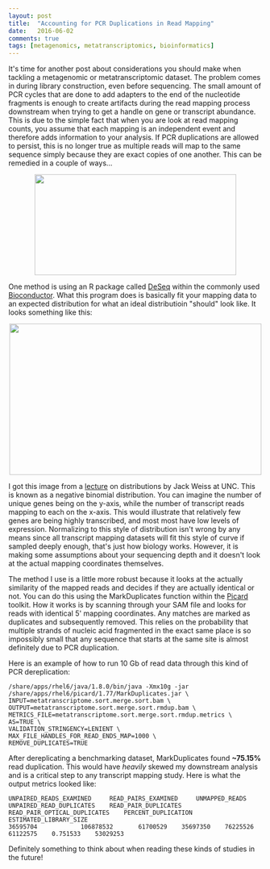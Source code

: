 ```yaml
---
layout: post
title:  "Accounting for PCR Duplications in Read Mapping"
date:   2016-06-02
comments: true
tags: [metagenomics, metatranscriptomics, bioinformatics]
---
```


It's time for another post about considerations you should make when tackling a metagenomic or metatranscriptomic dataset.  The problem comes in  during library construction, even before sequencing.  The small amount of PCR cycles that are done to add adapters to the end of the nucleotide fragments is enough to create artifacts during the read mapping process downstream when trying to get a handle on gene or transcript abundance.  This is due to the simple fact that when you are look at read mapping counts, you assume that each mapping is an independent event and therefore adds information to your analysis.  If PCR duplications are allowed to persist, this is no longer true as multiple reads will map to the same sequence simply because they are exact copies of one another.  This can be remedied in a couple of ways...


<div style="text-align:center"><img src ="http://mjenior.github.io/images/clones.jpg" width="400" height="200" /></div>


One method is using an R package called [DeSeq](http://bioconductor.org/packages/release/bioc/html/DESeq.html) within the commonly used [Bioconductor](http://bioconductor.org).  What this program does is basically fit your mapping data to an expected distribution for what an ideal distributioin "should" look like.  It looks something like this:

<div style="text-align:center"><img src ="https://www.unc.edu/courses/2008fall/ecol/563/001/images/lectures/lecture13/fig4.png" width="500" height="300" /></div>

I got this image from a [lecture](https://www.unc.edu/courses/2008fall/ecol/563/001/docs/lectures/lecture13.htm) on distributions by Jack Weiss at UNC.  This is known as a negative binomial distribution.  You can imagine the number of unique genes being on the y-axis, while the number of transcript reads mapping to each on the x-axis.  This would illustrate that relatively few genes are being highly transcribed, and most most have low levels of expression.  Normalizing to this style of distribution isn't wrong by any means since all transcript mapping datasets will fit this style of curve if sampled deeply enough, that's just how biology works.  However, it is making some assumptions about your sequencing depth and it doesn't look at the actual mapping coordinates themselves.

The method I use is a little more robust because it looks at the actually similarity of the mapped reads and decides if they are actually identical or not.  You can do this using the MarkDuplicates function within the [Picard](http://broadinstitute.github.io/picard/) toolkit. How it works is by scanning through your SAM file and looks for reads with identical 5' mapping coordinates.  Any matches are marked as duplicates and subsequently removed.  This relies on the probability that multiple strands of nucleic acid fragmented in the exact same place is so impossibly small that any sequence that starts at the same site is almost definitely due to PCR duplication.

Here is an example of how to run 10 Gb of read data through this kind of PCR dereplication:

	/share/apps/rhel6/java/1.8.0/bin/java -Xmx10g -jar /share/apps/rhel6/picard/1.77/MarkDuplicates.jar \
	INPUT=metatranscriptome.sort.merge.sort.bam \
	OUTPUT=metatranscriptome.sort.merge.sort.rmdup.bam \
	METRICS_FILE=metatranscriptome.sort.merge.sort.rmdup.metrics \
	AS=TRUE \
	VALIDATION_STRINGENCY=LENIENT \
	MAX_FILE_HANDLES_FOR_READ_ENDS_MAP=1000 \
	REMOVE_DUPLICATES=TRUE

After dereplicating a benchmarking dataset, MarkDuplicates found **~75.15%** read duplication.  This would have *heavily* skewed my downstream analysis and is a critical step to any transcript mapping study.  Here is what the output metrics looked like:

	UNPAIRED_READS_EXAMINED 	READ_PAIRS_EXAMINED		UNMAPPED_READS	UNPAIRED_READ_DUPLICATES	READ_PAIR_DUPLICATES	READ_PAIR_OPTICAL_DUPLICATES    PERCENT_DUPLICATION	ESTIMATED_LIBRARY_SIZE
	36595704			106878532		61700529	35697350	76225526	61122575	0.751533	53029253

Definitely something to think about when reading these kinds of studies in the future!
